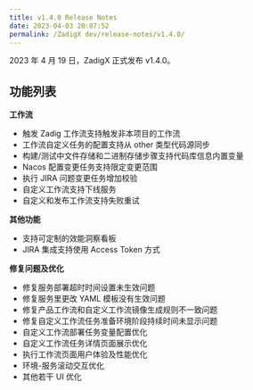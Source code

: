 ```yaml
---
title: v1.4.0 Release Notes
date: 2023-04-03 20:07:52
permalink: /ZadigX dev/release-notes/v1.4.0/
---
```


2023 年 4 月 19 日，ZadigX 正式发布 v1.4.0。

## 功能列表

**工作流**
- 触发 Zadig 工作流支持触发非本项目的工作流
- 工作流自定义任务的配置支持从 other 类型代码源同步
- 构建/测试中文件存储和二进制存储步骤支持代码库信息内置变量
- Nacos 配置变更任务支持限定变更范围
- 执行 JIRA 问题变更任务增加校验
- 自定义工作流支持下线服务
- 自定义和发布工作流支持失败重试

**其他功能**
- 支持可定制的效能洞察看板
- JIRA 集成支持使用 Access Token 方式

**修复问题及优化**
- 修复服务部署超时时间设置未生效问题
- 修复服务里更改 YAML 模板没有生效问题
- 修复产品工作流和自定义工作流镜像生成规则不一致问题
- 修复自定义工作流任务准备环境阶段持续时间未显示问题
- 自定义工作流部署任务变量配置优化
- 自定义工作流任务详情页面展示优化
- 执行工作流页面用户体验及性能优化
- 环境-服务滚动交互优化
- 其他若干 UI 优化
